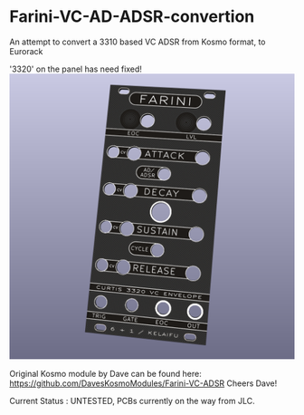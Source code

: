 # Farini-VC-AD-ADSR-convertion
An attempt to convert a 3310 based VC ADSR from Kosmo format, to Eurorack

'3320' on the panel has need fixed!
![alt text](https://github.com/KeLaiFu/Farini-VC-AD-ADSR-convertion/blob/main/VC%20ADSR%20Panel%20vertical%20.png?raw=true)

Original Kosmo module by Dave can be found here:
https://github.com/DavesKosmoModules/Farini-VC-ADSR
Cheers Dave!

Current Status : UNTESTED, PCBs currently on the way from JLC.
